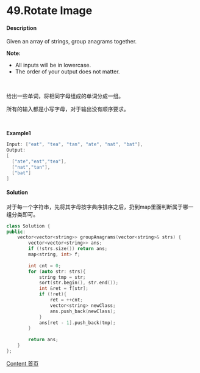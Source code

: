 # 49.Rotate Image

#### Description

Given an array of strings, group anagrams together.

**Note:**

- All inputs will be in lowercase.
- The order of your output does not matter.

<br>

给出一些单词，将相同字母组成的单词分成一组。

所有的输入都是小写字母，对于输出没有顺序要求。

<br>

**Example1**


```c++
Input: ["eat", "tea", "tan", "ate", "nat", "bat"],
Output:
[
  ["ate","eat","tea"],
  ["nat","tan"],
  ["bat"]
]
```



#### Solution

对于每一个字符串，先将其字母按字典序排序之后，扔到map里面判断属于哪一组分类即可。

```c++
class Solution {
public:
    vector<vector<string>> groupAnagrams(vector<string>& strs) {
        vector<vector<string>> ans;
        if (!strs.size()) return ans;
        map<string, int> f;
        
        int cnt = 0;
        for (auto str: strs){
            string tmp = str;
            sort(str.begin(), str.end());
            int &ret = f[str];
            if (!ret){
                ret = ++cnt;
                vector<string> newClass;
                ans.push_back(newClass);
            }
            ans[ret - 1].push_back(tmp);
        }
        
        return ans;
    }
};
```



[Content   首页](../README.md)

